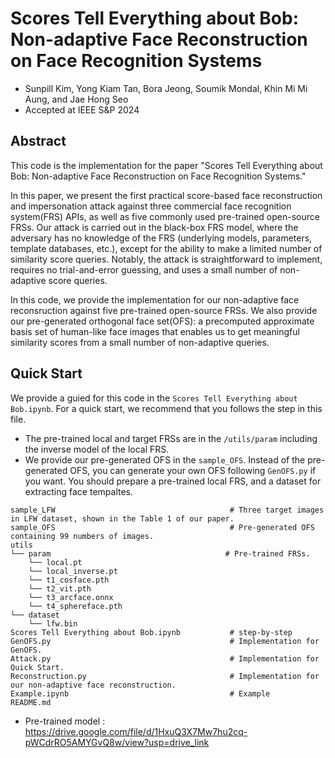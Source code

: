 # Scores Tell Everything about Bob: Non-adaptive Face Reconstruction on Face Recognition Systems

- Sunpill Kim, Yong Kiam Tan, Bora Jeong, Soumik Mondal, Khin Mi Mi Aung, and Jae Hong Seo
- Accepted at IEEE S&P 2024

## Abstract
This code is the implementation for the paper "Scores Tell Everything about Bob: Non-adaptive Face Reconstruction on Face Recognition Systems."

In this paper, we present the first practical score-based face reconstruction and impersonation attack against three commercial face recognition system(FRS) APIs, as well as five commonly used pre-trained open-source FRSs. Our attack is carried out in the black-box FRS model, where the adversary has no knowledge of the FRS (underlying models, parameters, template databases, etc.), except for the ability to make a limited number of similarity score queries. Notably, the attack is straightforward to implement, requires no trial-and-error guessing, and uses a small number of non-adaptive score queries.

In this code, we provide the implementation for our non-adaptive face reconsruction against five pre-trained open-source FRSs. We also provide our pre-generated orthogonal face set(OFS): a precomputed approximate basis set of human-like face images that enables us to get meaningful similarity scores from a small number of non-adaptive queries.


## Quick Start
We provide a guied for this code in the `Scores Tell Everything about Bob.ipynb`. 
For a quick start, we recommend that you follows the step in this file.

- The pre-trained local and target FRSs are in the `/utils/param` including the inverse model of the local FRS.
- We provide our pre-generated OFS in the `sample_OFS`. Instead of the pre-generated OFS, you can generate your own OFS following `GenOFS.py` if you want. You should prepare a pre-trained local FRS, and a dataset for extracting face tempaltes. 

```
sample_LFW                                       # Three target images in LFW dataset, shown in the Table 1 of our paper.
sample_OFS                                       # Pre-generated OFS containing 99 numbers of images.
utils
└── param                                       # Pre-trained FRSs.  
    └── local.pt
    └── local_inverse.pt
    └── t1_cosface.pth
    └── t2_vit.pth
    └── t3_arcface.onnx
    └── t4_sphereface.pth
└── dataset
    └── lfw.bin
Scores Tell Everything about Bob.ipynb           # step-by-step
GenOFS.py                                        # Implementation for GenOFS.
Attack.py                                        # Implementation for Quick Start.
Reconstruction.py                                # Implementation for our non-adaptive face reconstruction.
Example.ipynb                                    # Example
README.md
```

- Pre-trained model : https://drive.google.com/file/d/1HxuQ3X7Mw7hu2cq-pWCdrRO5AMYGvQ8w/view?usp=drive_link
